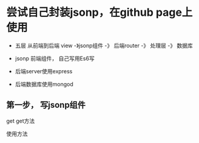 # 尝试自己封装jsonp，在github page上使用

 * 五层 从前端到后端
view -》jsonp组件 -》 后端router -》 处理层 -》 数据库

  * jsonp 前端组件， 自己写用Es6写
  * 后端server使用express
  * 后端数据库使用mongod


## 第一步， 写jsonp组件
get get方法

使用方法